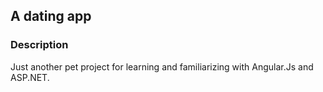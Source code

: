 ## A dating app

### Description

Just another pet project for learning and familiarizing with Angular.Js and ASP.NET.
